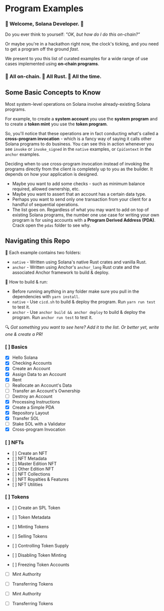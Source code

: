 # Program Examples

### :space_invader: Welcome, Solana Developer. :space_invader:   
   
Do you ever think to yourself: *"OK, but how do I do this on-chain?"*   
   
Or maybe you're in a hackathon right now, the clock's ticking, and you need to get a program off the ground *fast*.   
   
We present to you this list of curated examples for a wide range of use cases implemented using **on-chain programs**.   
   
### :link: All on-chain. :crab: All Rust. :muscle: All the time. 

## Some Basic Concepts to Know
Most system-level operations on Solana involve already-existing Solana programs.   
   
For example, to create a **system account** you use the **system program** and to create a **token mint** you use the **token program**.   
   
So, you'll notice that these operations are in fact conducting what's called a **cross-program invocation** - which is a fancy way of saying it calls other Solana programs to do business. You can see this in action whenever you see `invoke` or `invoke_signed` in the `native` examples, or `CpiContext` in the `anchor` examples.   
   
Deciding when to use cross-program invocation instead of invoking the programs directly from the client is completely up to you as the builder. It depends on how your application is designed.
- Maybe you want to add some checks - such as minimum balance required, allowed ownership, etc.
- Maybe you want to assert that an account has a certain data type.
- Perhaps you want to send only one transaction from your client for a handful of sequential operations.
- The list goes on.
Regardless of what you may want to add on top of existing Solana programs, the number one use case for writing your own program is for using accounts with a **Program Derived Address (PDA)**. Crack open the `pdas` folder to see why.

## Navigating this Repo

:file_folder: Each example contains two folders:
- `native` - Written using Solana's native Rust crates and vanilla Rust.
- `anchor` - Written using Anchor's `anchor_lang` Rust crate and the associated Anchor framework to build & deploy.

:wrench: How to build & run:
- Before running anything in any folder make sure you pull in the dependencies with `yarn install`.
- `native` - Use `cicd.sh` to build & deploy the program. Run `yarn run test` to test it.
- `anchor` - Use `anchor build && anchor deploy` to build & deploy the program. Run `anchor run test` to test it.

:mag: *Got something you want to see here? Add it to the list. Or better yet, write one & create a PR!*

### [ ] Basics
   - [x] Hello Solana
   - [x] Checking Accounts
   - [x] Create an Account
   - [x] Assign Data to an Account
   - [x] Rent
   - [ ] Reallocate an Account's Data
   - [ ] Transfer an Account's Ownership
   - [ ] Destroy an Account
   - [x] Processing Instructions
   - [x] Create a Simple PDA
   - [x] Repository Layout
   - [x] Transfer SOL
   - [ ] Stake SOL with a Validator
   - [x] Cross-program Invocation
   
### [ ] NFTs


- [ ] Create an NFT
- [ ] NFT Metadata
- [ ] Master Edition NFT
- [ ] Other Edition NFT
- [ ] NFT Collections
- [ ] NFT Royalties & Features
- [ ] NFT Utilities

### [ ] Tokens


- [ ] Create an SPL Token
- [ ] Token Metadata
- [ ] Minting Tokens

- [ ] Selling Tokens
- [ ] Controlling Token Supply
- [ ] Disabling Token Minting
- [ ] Freezing Token Accounts
- [ ] Mint Authority
- [ ] Transferring Tokens
- [ ] Mint Authority
- [ ] Transferring Tokens




